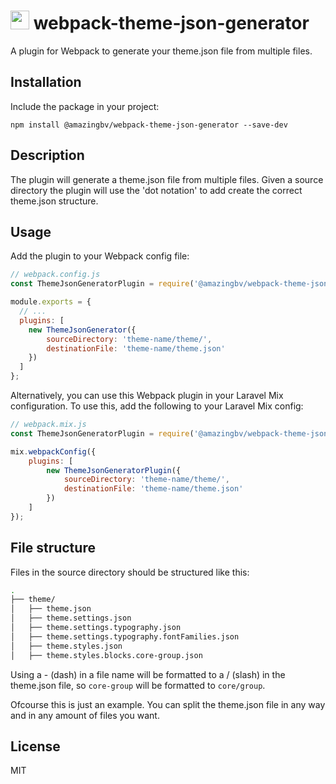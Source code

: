 <h1>
  <img width="30" height="30" src="https://webpack.js.org/assets/icon-square-big.svg" alt="webpack">
  webpack-theme-json-generator
</h1>

A plugin for Webpack to generate your theme.json file from multiple files.

## Installation

Include the package in your project:

`npm install @amazingbv/webpack-theme-json-generator --save-dev`

## Description

The plugin will generate a theme.json file from multiple files. Given a source directory the plugin will use the 'dot notation' to add create the correct theme.json structure.

## Usage

Add the plugin to your Webpack config file:

```js
// webpack.config.js
const ThemeJsonGeneratorPlugin = require('@amazingbv/webpack-theme-json-generator').default;

module.exports = {
  // ...
  plugins: [
    new ThemeJsonGenerator({
        sourceDirectory: 'theme-name/theme/',
        destinationFile: 'theme-name/theme.json'
    })
  ]
};
```

Alternatively, you can use this Webpack plugin in your Laravel Mix configuration. To use this, add the following to your Laravel Mix config:

```js
// webpack.mix.js
const ThemeJsonGeneratorPlugin = require('@amazingbv/webpack-theme-json-generator').default;

mix.webpackConfig({
    plugins: [
        new ThemeJsonGeneratorPlugin({
            sourceDirectory: 'theme-name/theme/',
            destinationFile: 'theme-name/theme.json'
        })
    ]
});
```

## File structure

Files in the source directory should be structured like this:

```bash
.
├── theme/
│   ├── theme.json
│   ├── theme.settings.json
│   ├── theme.settings.typography.json
│   ├── theme.settings.typography.fontFamilies.json
│   ├── theme.styles.json
│   ├── theme.styles.blocks.core-group.json
```

Using a - (dash) in a file name will be formatted to a / (slash) in the theme.json file, so `core-group` will be formatted to `core/group`.

Ofcourse this is just an example. You can split the theme.json file in any way and in any amount of files you want.

## License

MIT
